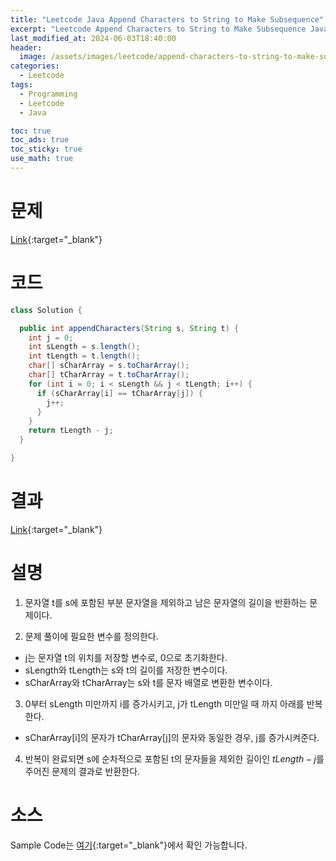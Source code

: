 ```yaml
---
title: "Leetcode Java Append Characters to String to Make Subsequence"
excerpt: "Leetcode Append Characters to String to Make Subsequence Java"
last_modified_at: 2024-06-03T18:40:00
header:
  image: /assets/images/leetcode/append-characters-to-string-to-make-subsequence.png
categories:
  - Leetcode
tags:
  - Programming
  - Leetcode
  - Java

toc: true
toc_ads: true
toc_sticky: true
use_math: true
---
```

# 문제
[Link](https://leetcode.com/problems/append-characters-to-string-to-make-subsequence/){:target="_blank"}

# 코드
```java
class Solution {

  public int appendCharacters(String s, String t) {
    int j = 0;
    int sLength = s.length();
    int tLength = t.length();
    char[] sCharArray = s.toCharArray();
    char[] tCharArray = t.toCharArray();
    for (int i = 0; i < sLength && j < tLength; i++) {
      if (sCharArray[i] == tCharArray[j]) {
        j++;
      }
    }
    return tLength - j;
  }

}
```

# 결과
[Link](https://leetcode.com/problems/append-characters-to-string-to-make-subsequence/submissions/1276178444/){:target="_blank"}

# 설명
1. 문자열 t를 s에 포함된 부분 문자열을 제외하고 남은 문자열의 길이을 반환하는 문제이다.

2. 문제 풀이에 필요한 변수를 정의한다.
- j는 문자열 t의 위치를 저장할 변수로, 0으로 초기화한다.
- sLength와 tLength는 s와 t의 길이를 저장한 변수이다.
- sCharArray와 tCharArray는 s와 t를 문자 배열로 변환한 변수이다.

3. 0부터 sLength 미만까지 i를 증가시키고, j가 tLength 미만일 때 까지 아래를 반복한다.
- sCharArray[i]의 문자가 tCharArray[j]의 문자와 동일한 경우, j를 증가시켜준다.

4. 반복이 완료되면 s에 순차적으로 포함된 t의 문자들을 제외한 길이인 $tLength - j$를 주어진 문제의 결과로 반환한다.

# 소스
Sample Code는 [여기](https://github.com/GracefulSoul/leetcode/blob/master/src/main/java/gracefulsoul/problems/AppendCharactersToStringToMakeSubsequence.java){:target="_blank"}에서 확인 가능합니다.